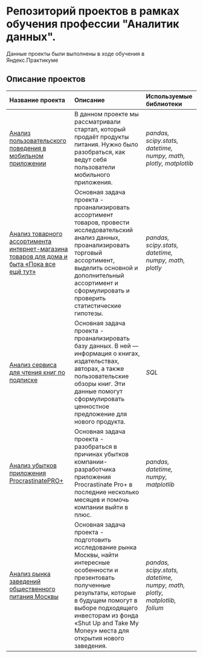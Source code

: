 # Репозиторий проектов в рамках обучения профессии "Аналитик данных".

Данные проекты были выполнены в ходе обучения в Яндекс.Практикуме

## Описание проектов

| Название проекта | Описание | Используемые библиотеки | 
| :---------------------- | :---------------------- | :---------------------- |
| [Анализ пользовательского поведения в мобильном приложении](https://github.com/skabeeva/Analysis_of_user_in_mobile_app-)|  В данном проекте мы рассматривали cтартап, который продаёт продукты питания. Нужно было разобраться, как ведут себя пользователи мобильного приложения. | *pandas, scipy.stats, datetime, numpy, math, plotly, matplotlib* |
| [Анализ товарного ассортимента интернет-магазина товаров для дома и быта «Пока все ещё тут»](https://github.com/skabeeva/Product_range_analysis)|  Основная задача проекта - проанализировать ассортимент товаров, провести исследовательский анализ данных, проанализировать торговый ассортимент, выделить основной и дополнительный ассортимент и сформулировать и проверить статистические гипотезы.| *pandas, scipy.stats, datetime, numpy, math, plotly* |
| [Анализ сервиса для чтения ĸниг по подписĸе](https://github.com/skabeeva/Book_subcribe)| Основная задача проекта - проанализировать базу данных. В ней — информация о книгах, издательствах, авторах, а также пользовательские обзоры книг. Эти данные помогут сформулировать ценностное предложение для нового продукта.| *SQL* |
| [Анализ убытков приложения ProcrastinatePRO+](https://github.com/skabeeva/Procrastinate_PRO)| Основная задача проекта - разобраться в причинах убытков компании-разработчика приложения Procrastinate Pro+ в последние несколько месяцев и помочь компании выйти в плюс.| *pandas, datetime, numpy, matplotlib* |
| [Анализ рынка заведений общественного питания Москвы](https://github.com/skabeeva/Public_catering)| Основная задача проекта - подготовить исследование рынка Москвы, найти интересные особенности и презентовать полученные результаты, которые в будущем помогут в выборе подходящего инвесторам из фонда «Shut Up and Take My Money» места для открытия нового заведения.| *pandas, scipy.stats, datetime, numpy, math, plotly, matplotlib, folium* |
